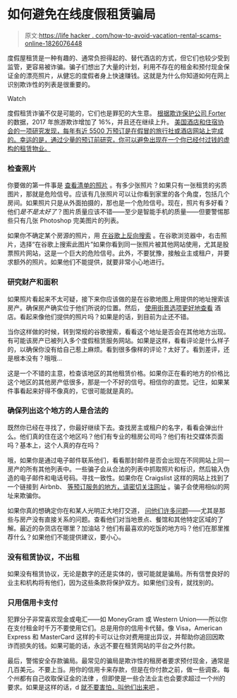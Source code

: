 # 如何避免在线度假租赁骗局

> 原文:[https://life hacker . com/how-to-avoid-vacation-rental-scams-online-1826076448](https://lifehacker.com/how-to-avoid-vacation-rental-scams-online-1826076448)

度假屋租赁是一种有趣的、通常负担得起的、替代酒店的方式，但它们也较少受到监管，更容易被诈骗。骗子们想出了大量的计划，利用不存在的租金和预付现金保证金的漂亮照片，从健忘的度假者身上快速赚钱。这就是为什么你知道如何在网上识别欺诈性的列表是很重要的。

Watch

度假租赁诈骗不仅是可能的，它们也是罪犯的大生意。 [根据欺诈保护公司 Forter](https://l.forter.com/hubfs/Fraud%20Attack%20Index%20Nov%202017%20-%20Executive%20Summary.pdf?t=1517386856382&utm_campaign=MRC%20Fraud%20Attack%20Index%20Sept%202017&utm_source=hs_automation&utm_medium=email&utm_content=58506927&_hsenc=p2ANqtz-_7Fs6i5fJozQ1LspmJh_g8f5ufKVzQYOmhcr0-9mgQ5QfQOSMmcNlLj08YieA8sTPxfQwDxRPZuAQj2zNOGl8SHRQ96g&_hsmi=58506927) 的数据，2017 年旅游欺诈增加了 16%，并且还在继续上升。 [美国酒店和住宿协会的一项研究发现，每年有近 5500 万预订是在假冒的旅行社或酒店网站上完成的。幸运的是，通过少量的预订前研究，你可以避免出现在一个你已经付过钱的虚构的租赁物业。](https://www.ahla.com/press-release/new-research-reveals-online-hotel-booking-scams-are-rise-duping-consumers-translating)

### 检查照片

你要做的第一件事是 [查看清单的照片](https://www.tripping.com/guests/10-ways-to-avoid-craigslist-vacation-home-scams) 。有多少张照片？如果只有一张租赁的劣质图片，那就是危险信号。应该有几张照片可以让你看到家里的各个角度，包括几个房间。如果照片只是从外面拍摄的，那也是一个危险信号。现在，照片有多好看？他们*是不是太好了*？图片质量应该不错——至少是智能手机的质量——但要警惕那些只有几张 Photoshop 完美图片的列表。

如果你不确定某个房源的照片，用 [在谷歌上反向搜索](https://lifehacker.com/avoid-scams-with-a-reverse-image-search-1576543957) 。在谷歌浏览器中，右击照片，选择“在谷歌上搜索此图片”如果你看到同一张照片被其他网站使用，尤其是股票照片网站，这是一个巨大的危险信号。此外，不要犹豫，接触业主或租户，并要求额外的照片。如果他们不能提供，就要非常小心地进行。

### 研究财产和面积

如果照片看起来不太可疑，接下来你应该做的是在谷歌地图上用提供的地址搜索该房产。确保房产确实位于他们所说的位置。然后， [使用街景选项更好地查看](https://www.forbes.com/sites/vanessagrout/2014/04/11/how-to-avoid-the-internets-hottest-scam-fake-vacation-rentals/#130364365e30) 酒店。看起来像他们提供的照片吗？如果是的话，到目前为止还不错。

当你这样做的时候，转到常规的谷歌搜索，看看这个地址是否会在其他地方出现。有可能该房产已被列入多个度假租赁服务网站。如果是这样，看看评论是什么样子的，以确保你没有给自己惹上麻烦。看到很多像样的评论？太好了。看到差评，还是根本没有？哦哦...

这是一个不错的主意，检查该地区的其他租赁价格。如果你正在看的地方的价格比这个地区的其他房产低很多，那是一个不好的信号。相信你的直觉。记住，如果某件事看起来好得不像真的，它很可能就是真的。

### 确保列出这个地方的人是合法的

既然你已经在寻找了，你最好继续下去。查找房主或租户的名字，看看会弹出什么。他们真的住在这个地区吗？他们有专业的租房公司吗？他们有社交媒体页面吗？基本上，这个人真的存在吗？

哦，如果你是通过电子邮件联系他们，看看那封邮件是否会出现在不同网站上同一房产的所有其他列表中。一些骗子会从合法的列表中抓取照片和标识，然后输入伪造的电子邮件和电话号码。寻找一致性。如果你在 Craigslist 这样的网站上找到了一个链接到 Airbnb、 [等预订服务的地方，请密切关注网址](https://thepointsguy.com/news/vacation-rental-scams-on-craigslist/) 。骗子会使用相似的网址来欺骗你。

如果你真的想确定你在和某人光明正大地打交道， [问他们许多问题](https://www.tripping.com/guests/10-ways-to-avoid-craigslist-vacation-home-scams)——尤其是那些与房产没有直接关系的问题。查看他们对当地景点、餐馆和其他特定区域的了解。最近的杂货店在哪里？加油站？他们有最喜欢的吃饭的地方吗？他们在那里推荐什么？如果他们不能提供建议，要小心。

### 没有租赁协议，不出租

如果没有租赁协议，无论是数字的还是实体的，很可能就是骗局。所有信誉良好的业主和机构将有他们，因为这些条款将保护双方。如果他们没有，就找别的。

### 只用信用卡支付

犯罪分子非常喜欢现金或电汇——如 MoneyGram 或 Western Union——所以你在支付租金时千万不要使用它们。总是用你的信用卡代替。像 Visa，American Express 和 MasterCard 这样的卡可以让你对费用提出异议，并帮助你追回因欺诈而损失的钱。如果可能的话，永远不要在租赁网站的平台之外付款。

最后，警惕安全存款骗局。最常见的骗局是欺诈性的租房者要求预付现金，通常是几百美元。不要上当。用你的信用卡来存款，但是在你付款之前，做一些调查。每个州都有自己收取保证金的法律 ，但即使是一些合法业主也会要求超过一个州的要求。如果是这样的话，d [就不要害怕，叫他们出来吧](https://www.tripping.com/guests/10-ways-to-avoid-craigslist-vacation-home-scams) 。